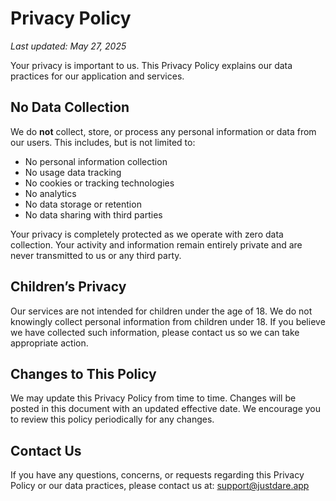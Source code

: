 # Privacy Policy

_Last updated: May 27, 2025_

Your privacy is important to us. This Privacy Policy explains our data practices for our application and services.

## No Data Collection
We do **not** collect, store, or process any personal information or data from our users. This includes, but is not limited to:
- No personal information collection
- No usage data tracking
- No cookies or tracking technologies
- No analytics
- No data storage or retention
- No data sharing with third parties

Your privacy is completely protected as we operate with zero data collection. Your activity and information remain entirely private and are never transmitted to us or any third party.

## Children’s Privacy
Our services are not intended for children under the age of 18. We do not knowingly collect personal information from children under 18. If you believe we have collected such information, please contact us so we can take appropriate action.

## Changes to This Policy
We may update this Privacy Policy from time to time. Changes will be posted in this document with an updated effective date. We encourage you to review this policy periodically for any changes.

## Contact Us
If you have any questions, concerns, or requests regarding this Privacy Policy or our data practices, please contact us at: support@justdare.app

